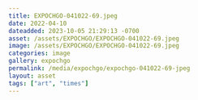 ```yaml
---
title: EXPOCHGO-041022-69.jpeg
date: 2022-04-10
dateadded: 2023-10-05 21:29:13 -0700
asset: /assets/EXPOCHGO/EXPOCHGO-041022-69.jpeg
image: /assets/EXPOCHGO/EXPOCHGO-041022-69.jpeg
categories: image
gallery: expochgo
permalink: /media/expochgo/expochgo-041022-69-jpeg
layout: asset
tags: ["art", "times"]
--- 
```

